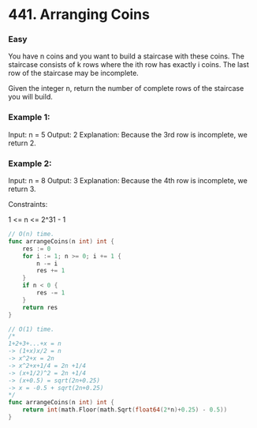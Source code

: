 # 441. Arranging Coins

### Easy

You have n coins and you want to build a staircase with these coins. The staircase consists of k rows where the ith row has exactly i coins. The last row of the staircase may be incomplete.

Given the integer n, return the number of complete rows of the staircase you will build.

### Example 1:

Input: n = 5
Output: 2
Explanation: Because the 3rd row is incomplete, we return 2.

### Example 2:

Input: n = 8
Output: 3
Explanation: Because the 4th row is incomplete, we return 3.

Constraints:

1 <= n <= 2^31 - 1

```go
// O(n) time.
func arrangeCoins(n int) int {
	res := 0
	for i := 1; n >= 0; i += 1 {
		n -= i
		res += 1
	}
	if n < 0 {
		res -= 1
	}
	return res
}

// O(1) time.
/*
1+2+3+...+x = n
-> (1+x)x/2 = n
-> x^2+x = 2n
-> x^2+x+1/4 = 2n +1/4
-> (x+1/2)^2 = 2n +1/4
-> (x+0.5) = sqrt(2n+0.25)
-> x = -0.5 + sqrt(2n+0.25)
*/
func arrangeCoins(n int) int {
	return int(math.Floor(math.Sqrt(float64(2*n)+0.25) - 0.5))
}
```